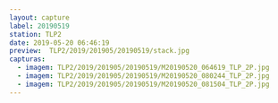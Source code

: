 ```yaml
---
layout: capture
label: 20190519
station: TLP2
date: 2019-05-20 06:46:19
preview:  TLP2/2019/201905/20190519/stack.jpg
capturas:
  - imagem: TLP2/2019/201905/20190519/M20190520_064619_TLP_2P.jpg
  - imagem: TLP2/2019/201905/20190519/M20190520_080244_TLP_2P.jpg
  - imagem: TLP2/2019/201905/20190519/M20190520_081504_TLP_2P.jpg
---
```

